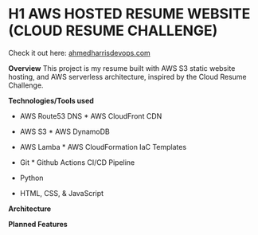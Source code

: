 # H1 **AWS HOSTED RESUME WEBSITE (CLOUD RESUME CHALLENGE)**

Check it out here: [ahmedharrisdevops.com](https://ahmedharrisdevops.com )


**Overview**
This project is my resume built with AWS S3 static website hosting, and AWS serverless architecture, inspired by the Cloud Resume Challenge. 



**Technologies/Tools used**
* AWS Route53 DNS    * AWS CloudFront CDN

* AWS S3             * AWS DynamoDB

* AWS Lamba          * AWS CloudFormation IaC Templates 

* Git                * Github Actions CI/CD Pipeline

* Python

* HTML, CSS, & JavaScript





**Architecture**



**Planned Features**
